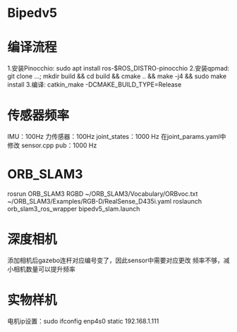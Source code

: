 # Bipedv5
# 编译流程
1.安装Pinocchio: sudo apt install ros-$ROS_DISTRO-pinocchio
2.安装qpmad: git clone ...; mkdir build && cd build && cmake .. && make -j4 && sudo make install
3.编译: catkin_make -DCMAKE_BUILD_TYPE=Release

# 传感器频率
IMU：100Hz
力传感器：100Hz
joint_states：1000 Hz 在joint_params.yaml中修改
sensor.cpp pub：1000 Hz

# ORB_SLAM3
rosrun ORB_SLAM3 RGBD ~/ORB_SLAM3/Vocabulary/ORBvoc.txt ~/ORB_SLAM3/Examples/RGB-D/RealSense_D435i.yaml
roslaunch orb_slam3_ros_wrapper bipedv5_slam.launch

# 深度相机
添加相机后gazebo连杆对应编号变了，因此sensor中需要对应更改
频率不够，减小相机数量可以提升频率

# 实物样机
电机ip设置：sudo ifconfig enp4s0 static 192.168.1.111